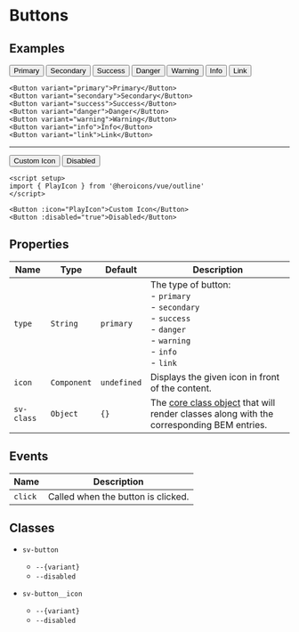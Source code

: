 <script setup>
import { ref } from "vue";
import { Alert, Button } from "@/components";
import { PlayIcon } from '@heroicons/vue/outline'

const message = ref("You can click a button to change this message.");

const click = (type) => {
    message.value = `You clicked the "${type}" button.`;
}
</script>

# Buttons

## Examples

<Alert variant="info" :message="message" class="mb-4" />

<div class="flex flex-row">
<Button variant="primary" @click="click('primary')">Primary</Button>
<Button variant="secondary" class="ml-2" @click="click('secondary')">Secondary</Button>
<Button variant="success" class="ml-2" @click="click('success')">Success</Button>
<Button variant="danger" class="ml-2" @click="click('danger')">Danger</Button>
<Button variant="warning" class="ml-2" @click="click('warning')">Warning</Button>
<Button variant="info" class="ml-2" @click="click('info')">Info</Button>
<Button variant="link" class="ml-2" @click="click('link')">Link</Button>
</div>

```vue
<Button variant="primary">Primary</Button>
<Button variant="secondary">Secondary</Button>
<Button variant="success">Success</Button>
<Button variant="danger">Danger</Button>
<Button variant="warning">Warning</Button>
<Button variant="info">Info</Button>
<Button variant="link">Link</Button>
```

---
<div class="flex flex-row">
<Button :icon="PlayIcon">Custom Icon</Button>
<Button :disabled="true" class="ml-2">Disabled</Button>
</div>

```vue
<script setup>
import { PlayIcon } from '@heroicons/vue/outline'
</script>

<Button :icon="PlayIcon">Custom Icon</Button>
<Button :disabled="true">Disabled</Button>
```

## Properties

| Name       | Type        | Default     | Description                                                                                                                    |
| ---------- | ----------- | ----------- | ------------------------------------------------------------------------------------------------------------------------------ |
| `type`     | `String`    | `primary`   | The type of button:<br/>- `primary`<br/>- `secondary`<br/>- `success`<br/>- `danger`<br/>- `warning`<br/>- `info`<br/>- `link` |
| `icon`     | `Component` | `undefined` | Displays the given icon in front of the content.                                                                               |
| `sv-class` | `Object`    | `{}`        | The [core class object](/components/core-class) that will render classes along with the corresponding BEM entries.             |

## Events

| Name    | Description                        |
| ------- | ---------------------------------- |
| `click` | Called when the button is clicked. |

## Classes

- `sv-button`
  -  `--{variant}`
  -  `--disabled`

- `sv-button__icon`
  -  `--{variant}`
  -  `--disabled`